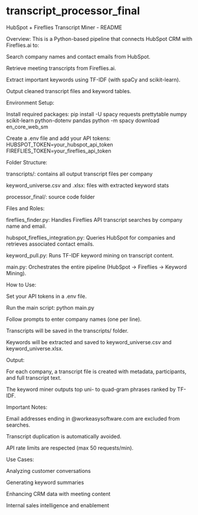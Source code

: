 # transcript_processor_final

HubSpot + Fireflies Transcript Miner - README

Overview:
This is a Python-based pipeline that connects HubSpot CRM with Fireflies.ai to:

Search company names and contact emails from HubSpot.

Retrieve meeting transcripts from Fireflies.ai.

Extract important keywords using TF-IDF (with spaCy and scikit-learn).

Output cleaned transcript files and keyword tables.

Environment Setup:

Install required packages:
pip install -U spacy requests prettytable numpy scikit-learn python-dotenv pandas
python -m spacy download en_core_web_sm

Create a .env file and add your API tokens:
HUBSPOT_TOKEN=your_hubspot_api_token
FIREFLIES_TOKEN=your_fireflies_api_token

Folder Structure:

transcripts/: contains all output transcript files per company

keyword_universe.csv and .xlsx: files with extracted keyword stats

processor_final/: source code folder

Files and Roles:

fireflies_finder.py: Handles Fireflies API transcript searches by company name and email.

hubspot_fireflies_integration.py: Queries HubSpot for companies and retrieves associated contact emails.

keyword_pull.py: Runs TF-IDF keyword mining on transcript content.

main.py: Orchestrates the entire pipeline (HubSpot -> Fireflies -> Keyword Mining).

How to Use:

Set your API tokens in a .env file.

Run the main script:
python main.py

Follow prompts to enter company names (one per line).

Transcripts will be saved in the transcripts/ folder.

Keywords will be extracted and saved to keyword_universe.csv and keyword_universe.xlsx.

Output:

For each company, a transcript file is created with metadata, participants, and full transcript text.

The keyword miner outputs top uni- to quad-gram phrases ranked by TF-IDF.

Important Notes:

Email addresses ending in @workeasysoftware.com are excluded from searches.

Transcript duplication is automatically avoided.

API rate limits are respected (max 50 requests/min).

Use Cases:

Analyzing customer conversations

Generating keyword summaries

Enhancing CRM data with meeting content

Internal sales intelligence and enablement
